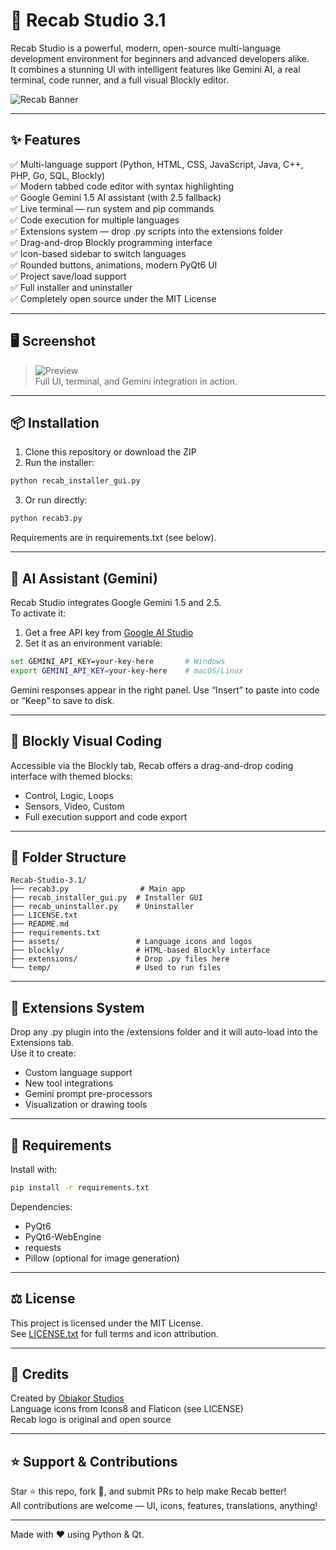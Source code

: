 # 🚀 Recab Studio 3.1

Recab Studio is a powerful, modern, open-source multi-language development environment for beginners and advanced developers alike.  
It combines a stunning UI with intelligent features like Gemini AI, a real terminal, code runner, and a full visual Blockly editor.

![Recab Banner](assets/recab-logo.png)

---

## ✨ Features

✅ Multi-language support (Python, HTML, CSS, JavaScript, Java, C++, PHP, Go, SQL, Blockly)  
✅ Modern tabbed code editor with syntax highlighting  
✅ Google Gemini 1.5 AI assistant (with 2.5 fallback)  
✅ Live terminal — run system and pip commands  
✅ Code execution for multiple languages  
✅ Extensions system — drop .py scripts into the extensions folder  
✅ Drag-and-drop Blockly programming interface  
✅ Icon-based sidebar to switch languages  
✅ Rounded buttons, animations, modern PyQt6 UI  
✅ Project save/load support  
✅ Full installer and uninstaller  
✅ Completely open source under the MIT License

---

## 🖥️ Screenshot

> ![Preview](assets/recab-logo.png)  
> Full UI, terminal, and Gemini integration in action.

---

## 📦 Installation

1. Clone this repository or download the ZIP  
2. Run the installer:

```bash
python recab_installer_gui.py
```

3. Or run directly:

```bash
python recab3.py
```

Requirements are in requirements.txt (see below).

---

## 🧠 AI Assistant (Gemini)

Recab Studio integrates Google Gemini 1.5 and 2.5.  
To activate it:

1. Get a free API key from [Google AI Studio](https://makersuite.google.com/app/apikey)
2. Set it as an environment variable:

```bash
set GEMINI_API_KEY=your-key-here       # Windows
export GEMINI_API_KEY=your-key-here    # macOS/Linux
```

Gemini responses appear in the right panel. Use “Insert” to paste into code or “Keep” to save to disk.

---

## 🧱 Blockly Visual Coding

Accessible via the Blockly tab, Recab offers a drag-and-drop coding interface with themed blocks:

- Control, Logic, Loops
- Sensors, Video, Custom
- Full execution support and code export

---

## 📁 Folder Structure

```
Recab-Studio-3.1/
├── recab3.py                # Main app
├── recab_installer_gui.py  # Installer GUI
├── recab_uninstaller.py    # Uninstaller
├── LICENSE.txt
├── README.md
├── requirements.txt
├── assets/                 # Language icons and logos
├── blockly/                # HTML-based Blockly interface
├── extensions/             # Drop .py files here
└── temp/                   # Used to run files
```

---

## 🧩 Extensions System

Drop any .py plugin into the /extensions folder and it will auto-load into the Extensions tab.  
Use it to create:

- Custom language support
- New tool integrations
- Gemini prompt pre-processors
- Visualization or drawing tools

---

## 🧪 Requirements

Install with:

```bash
pip install -r requirements.txt
```

Dependencies:

- PyQt6
- PyQt6-WebEngine
- requests
- Pillow (optional for image generation)

---

## ⚖️ License

This project is licensed under the MIT License.  
See [LICENSE.txt](LICENSE.txt) for full terms and icon attribution.

---

## 👤 Credits

Created by [Obiakor Studios](https://github.com/obi-cmd)  
Language icons from Icons8 and Flaticon (see LICENSE)  
Recab logo is original and open source

---

## ⭐ Support & Contributions

Star ⭐ this repo, fork 🍴, and submit PRs to help make Recab better!  
All contributions are welcome — UI, icons, features, translations, anything!

---

Made with ❤️ using Python & Qt.
